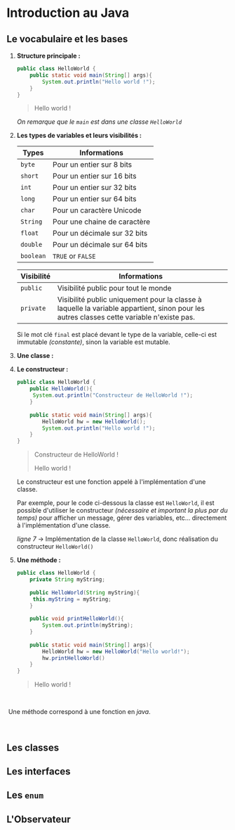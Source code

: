 # Introduction au Java

## Le vocabulaire et les bases

1. **Structure principale :**

   ```java
   public class HelloWorld {
       public static void main(String[] args){
           System.out.println("Hello world !");
       }
   }
   ```

   > Hello world !

   
   
   *On remarque que le `main` est dans une classe `HelloWorld`*



2. **Les types de variables et leurs visibilités :**

    | Types     | Informations                 |
    | --------- | ---------------------------- |
    | `byte`    | Pour un entier sur 8 bits    |
    | `short`   | Pour un entier sur 16 bits   |
    | `int`     | Pour un entier sur 32 bits   |
    | `long`    | Pour un entier sur 64 bits   |
    | `char`    | Pour un caractère Unicode    |
    | `String`  | Pour une chaine de caractère |
    | `float`   | Pour un décimale sur 32 bits |
    | `double`  | Pour un décimale sur 64 bits |
    | `boolean` | `TRUE` or `FALSE`            |



    | Visibilité | Informations                                           |
    | ---------- | ------------------------------------------------------ |
    | `public`   | Visibilité public pour tout le monde                   |
    | `private`  | Visibilité public uniquement pour la classe à laquelle la variable appartient, sinon pour les autres classes cette variable n'existe pas. |



    Si le mot clé `final` est placé devant le type de la variable, celle-ci est immutable *(constante)*, sinon la variable est mutable.



1. **Une classe :**

   

   

1. **Le constructeur :**

   ```java
   public class HelloWorld {
       public HelloWorld(){
       	System.out.println("Constructeur de HelloWorld !");
       }
       
       public static void main(String[] args){
           HelloWorld hw = new HelloWorld();
           System.out.println("Hello world !");
       }
   }
   ```

   > Constructeur de HelloWorld !
   >
   > Hello world !

   

   Le constructeur est une fonction appelé à l'implémentation d'une classe.

   

   Par exemple, pour le code ci-dessous la classe est `HelloWorld`, il est possible d'utiliser le constructeur *(nécessaire et important la plus par du temps)* pour afficher un message, gérer des variables, etc... directement à l'implémentation d'une classe.

   *ligne 7* &rarr; Implémentation de la classe `HelloWorld`, donc réalisation du constructeur `HelloWorld()`

   

    

1. **Une méthode :**

   ```java
   public class HelloWorld {
       private String myString;
       
       public HelloWorld(String myString){
       	this.myString = myString;
       }
       
       public void printHelloWorld(){
           System.out.println(myString);
       }
       
       public static void main(String[] args){
           HelloWorld hw = new HelloWorld("Hello world!");
           hw.printHelloWorld()
       }
   }
   ```

   >  Hello world !


​		

​		Une méthode correspond à une fonction en *java*.

​		

## Les classes





## Les interfaces







## Les `enum`





## L'Observateur

